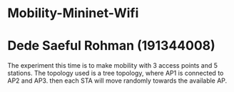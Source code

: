 # Mobility-Mininet-Wifi
# Dede Saeful Rohman (191344008)

The experiment this time is to make mobility with 3 access points and 5 stations.
The topology used is a tree topology, where AP1 is connected to AP2 and AP3. then each STA will move randomly towards the available AP.
